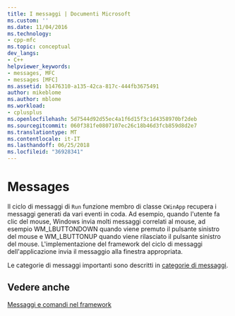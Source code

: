 ```yaml
---
title: I messaggi | Documenti Microsoft
ms.custom: ''
ms.date: 11/04/2016
ms.technology:
- cpp-mfc
ms.topic: conceptual
dev_langs:
- C++
helpviewer_keywords:
- messages, MFC
- messages [MFC]
ms.assetid: b1476310-a135-42ca-817c-444fb3675491
author: mikeblome
ms.author: mblome
ms.workload:
- cplusplus
ms.openlocfilehash: 5d7544d92d55ec4a1f6d15f3c1d4358970bf2deb
ms.sourcegitcommit: 060f381fe0807107ec26c18b46d3fcb859d8d2e7
ms.translationtype: MT
ms.contentlocale: it-IT
ms.lasthandoff: 06/25/2018
ms.locfileid: "36928341"
---
```

# <a name="messages"></a>Messages
Il ciclo di messaggi di `Run` funzione membro di classe `CWinApp` recupera i messaggi generati da vari eventi in coda. Ad esempio, quando l'utente fa clic del mouse, Windows invia molti messaggi correlati al mouse, ad esempio WM_LBUTTONDOWN quando viene premuto il pulsante sinistro del mouse e WM_LBUTTONUP quando viene rilasciato il pulsante sinistro del mouse. L'implementazione del framework del ciclo di messaggi dell'applicazione invia il messaggio alla finestra appropriata.  
  
 Le categorie di messaggi importanti sono descritti in [categorie di messaggi](../mfc/message-categories.md).  
  
## <a name="see-also"></a>Vedere anche  
 [Messaggi e comandi nel framework](../mfc/messages-and-commands-in-the-framework.md)

